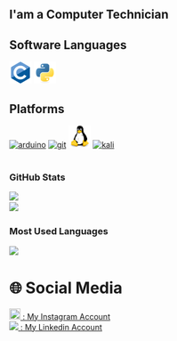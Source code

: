 <h2>I'am a Computer Technician</h2>
<h2>Software Languages</h2>
<p align="left">
  <a href="https://www.cprogramming.com/" target="_blank" rel="noreferrer"> <img src="https://raw.githubusercontent.com/devicons/devicon/master/icons/c/c-original.svg" alt="c" width="40" height="40"/></a>
  <a href="https://www.python.org" target="_blank" rel="noreferrer"> <img src="https://raw.githubusercontent.com/devicons/devicon/master/icons/python/python-original.svg" alt="python" width="40" height="40"/></a>
  <h2>Platforms</h2>
  <a href="https://www.arduino.cc/" target="_blank" rel="noreferrer"> <img src="https://cdn.worldvectorlogo.com/logos/arduino-1.svg" alt="arduino" width="40" height="40"/></a>
  <a href="https://git-scm.com/" target="_blank" rel="noreferrer"> <img src="https://www.vectorlogo.zone/logos/git-scm/git-scm-icon.svg" alt="git" width="40" height="40"/></a> 
  <a href="https://www.linux.org/" target="_blank" rel="noreferrer"> <img src="https://raw.githubusercontent.com/devicons/devicon/master/icons/linux/linux-original.svg" alt="linux" width="40" height="40"/></a>
  <a href="https://www.kali.org/" target="_blank" rel="noreferrer"> <img src="https://toppng.com/public/uploads/preview/kali-linux-logo-11562915225uyursxhbp6.png" alt="kali" width="50" height="50"/></a>
  <br/><br/>

### GitHub Stats
![](https://github-readme-stats.vercel.app/api?username=cpu-astatine&theme=dark&hide_border=true&include_all_commits=true&count_private=true)<br/>
![](https://github-readme-streak-stats.herokuapp.com/?user=cpu-astatine&theme=dark&hide_border=true)<br/>

### Most Used Languages
![](https://github-readme-stats.vercel.app/api/top-langs/?username=cpu-astatine&hide_progress=true)

<h1>🌐 Social Media</h1>
<a href="https://www.instagram.com/cpu_astatine_"><img src="https://github.com/cpu-astatine/cpu-astatine/assets/87228325/0d5b0194-cc48-4d30-816b-c58ba99b3812", width="20", height="20"> : My Instagram Account</a><br/>
<a href="https://www.linkedin.com/in/mehmet-furkan-kılınç-429767231/"><img src="https://github.com/cpu-astatine/cpu-astatine/assets/87228325/836cc4ad-eac5-4921-af7c-152997a71e99", width="20",height="20"> : My Linkedin Account</a>
